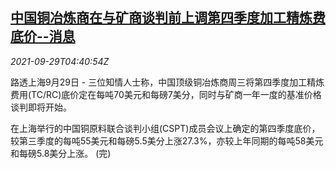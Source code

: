 <!--1632891663000-->
[中国铜冶炼商在与矿商谈判前上调第四季度加工精炼费底价--消息](https://cn.reuters.com/article/china-copper-refineries-q4-tc-0929-idCNKBS2GP0BQ)
------

<div><i>2021-09-29T04:40:54Z</i></div><p>路透上海9月29日 - 三位知情人士称，中国顶级铜冶炼商周三将第四季度加工精炼费用(TC/RC)底价定在每吨70美元和每磅7美分，同时与矿商一年一度的基准价格谈判即将开始。</p><p>在上海举行的中国铜原料联合谈判小组(CSPT)成员会议上确定的第四季度底价，较第三季度的每吨55美元和每磅5.5美分上涨27.3%，亦较上年同期的每吨58美元和每磅5.8美分上涨。 (完)</p>
